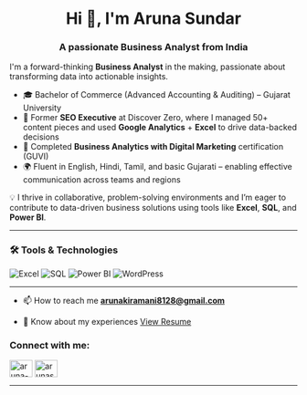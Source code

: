 <h1 align="center">Hi 👋, I'm Aruna Sundar</h1>
<h3 align="center">A passionate Business Analyst from India</h3>

I'm a forward-thinking **Business Analyst** in the making, passionate about transforming data into actionable insights.

- 🎓 Bachelor of Commerce (Advanced Accounting & Auditing) – Gujarat University  
- 💼 Former **SEO Executive** at Discover Zero, where I managed 50+ content pieces and used **Google Analytics** + **Excel** to drive data-backed decisions  
- 📘 Completed **Business Analytics with Digital Marketing** certification (GUVI)  
- 🌍 Fluent in English, Hindi, Tamil, and basic Gujarati – enabling effective communication across teams and regions

💡 I thrive in collaborative, problem-solving environments and I’m eager to contribute to data-driven business solutions using tools like **Excel**, **SQL**, and **Power BI**.

---

### 🛠️ Tools & Technologies

<p align="left">
  <img src="https://img.shields.io/badge/Microsoft_Excel-217346?style=for-the-badge&logo=microsoft-excel&logoColor=white" alt="Excel"/>
  <img src="https://img.shields.io/badge/SQL-003B57?style=for-the-badge&logo=postgresql&logoColor=white" alt="SQL"/>
  <img src="https://img.shields.io/badge/Power%20BI-F2C811?style=for-the-badge&logo=powerbi&logoColor=black" alt="Power BI"/>
  <img src="https://img.shields.io/badge/WordPress-21759B?style=for-the-badge&logo=wordpress&logoColor=white" alt="WordPress"/>
</p>

---

- 📫 How to reach me **arunakiramani8128@gmail.com**

- 📄 Know about my experiences [View Resume](https://1drv.ms/b/c/6a584f03dabee237/EQZCP7MsoJxIn11zcPmcKPMBYvAH7bZ7psSmCcKvv4jJ0Q?e=FBoSmR)

<h3 align="left">Connect with me:</h3>
<p align="left">
<a href="https://linkedin.com/in/aruna-sundar" target="blank"><img align="center" src="https://raw.githubusercontent.com/rahuldkjain/github-profile-readme-generator/master/src/images/icons/Social/linked-in-alt.svg" alt="aruna-sundar" height="30" width="40" /></a>
<a href="https://instagram.com/arunasundar2020" target="blank"><img align="center" src="https://raw.githubusercontent.com/rahuldkjain/github-profile-readme-generator/master/src/images/icons/Social/instagram.svg" alt="arunasundar2020" height="30" width="40" /></a>
</p>

---



